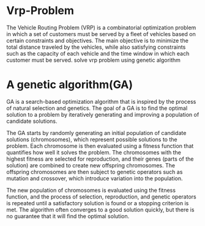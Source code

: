 # Vrp-Problem 
The Vehicle Routing Problem (VRP) is a combinatorial optimization problem in which a set of customers must be served by a fleet of vehicles based on certain constraints and objectives. The main objective is to minimize the total distance traveled by the vehicles, while also satisfying constraints such as the capacity of each vehicle and the time window in which each customer must be served.
solve vrp problem using genetic algorithm

# A genetic algorithm(GA) 
GA is a search-based optimization algorithm that is inspired by the process of natural selection and genetics. The goal of a GA is to find the optimal solution to a problem by iteratively generating and improving a population of candidate solutions.

The GA starts by randomly generating an initial population of candidate solutions (chromosomes), which represent possible solutions to the problem. Each chromosome is then evaluated using a fitness function that quantifies how well it solves the problem. The chromosomes with the highest fitness are selected for reproduction, and their genes (parts of the solution) are combined to create new offspring chromosomes. The offspring chromosomes are then subject to genetic operators such as mutation and crossover, which introduce variation into the population.

The new population of chromosomes is evaluated using the fitness function, and the process of selection, reproduction, and genetic operators is repeated until a satisfactory solution is found or a stopping criterion is met. The algorithm often converges to a good solution quickly, but there is no guarantee that it will find the optimal solution.
